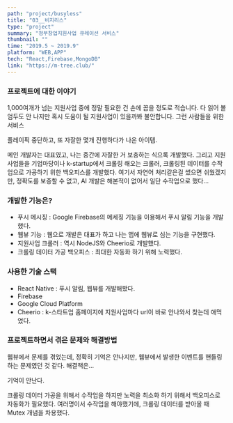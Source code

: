 ```yaml
---
path: "project/busyless"
title: "03__비지리스"
type: "project"
summary: "정부창업지원사업 큐레이션 서비스"
thumbnail: ""
time: "2019.5 ~ 2019.9"
platform: "WEB,APP"
tech: "React,Firebase,MongoDB"
link: "https://m-tree.club/"
---
```


### 프로젝트에 대한 이야기
1,000여개가 넘는 지원사업 중에 정말 필요한 건 손에 꼽을 정도로 적습니다. 다 읽어 볼 엄두도 안 나지만 혹시 도움이 될 지원사업이 있을까봐 불안합니다. 그런 사람들을 위한 서비스

플레이픽 중단하고, 또 자잘한 몇개 진행하다가 나온 아이템.

메인 개발자는 대표였고, 나는 중간에 자잘한 거 보충하는 식으록 개발했다. 그리고 지원사업들을 기업마당이나 k-startup에서 크롤링 해오는 크롤러, 크롤링된 데이터를 수작업으로 가공하기 위한 백오피스를 개발했다.
여기서 자연어 처리같은걸 썼으면 쉬웠겠지만, 정확도를 보증할 수 없고, AI 개발은 해본적이 없어서 일단 수작업으로 했다...

### 개발한 기능은?
* 푸시 메시징 : Google Firebase의 메세징 기능을 이용해서 푸시 알림 기능을 개발했다.
* 웹뷰 기능 : 웹으로 개발은 대표가 하고 나는 앱에 웹뷰로 심는 기능을 구현했다.
* 지원사업 크롤러 : 역시 NodeJS와 Cheerio로 개발했다.
* 크롤링 데이터 가공 백오피스 : 최대한 자동화 하기 위해 노력했다.

### 사용한 기술 스택
* React Native : 푸시 알림, 웹뷰를 개발해봤다.
* Firebase
* Google Cloud Platform
* Cheerio : k-스타트업 홈페이지에 지원사업마다 url이 바로 안나와서 찾는데 애먹었다.

### 프로젝트하면서 겪은 문제와 해결방법
웹뷰에서 문제를 겪었는데, 정확히 기억은 안나지만, 웹뷰에서 발생한 이벤트를 핸들링 하는 문제였던 것 같다. 해결책은...

기억이 안난다.

크롤링 데이터 가공을 위해서 수작업을 하지만 노력을 최소화 하기 위해서 백오피스로 자동화가 필요했다.
여러명이서 수작업을 해야했기에, 크롤링 데이터를 받아올 때 Mutex 개념을 차용했다.
